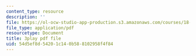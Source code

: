 ```yaml
---
content_type: resource
description: ''
file: https://ol-ocw-studio-app-production.s3.amazonaws.com/courses/18-01sc-single-variable-calculus-fall-2010/54d5ef8d54201c140b588102958f4f84_1RLctDS2hUQ.pdf
file_type: application/pdf
resourcetype: Document
title: 3play pdf file
uid: 54d5ef8d-5420-1c14-0b58-8102958f4f84
---
```

